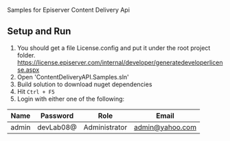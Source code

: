 Samples for Episerver Content Delivery Api

## Setup and Run

1. You should get a file License.config and put it under the root project folder. https://license.episerver.com/internal/developer/generatedeveloperlicense.aspx
2. Open 'ContentDeliveryAPI.Samples.sln'
3. Build solution to download nuget dependencies
4. Hit `Ctrl + F5`
5. Login with either one of the following:

|Name    |Password    |Role    | Email |
|--------|------------|--------|-------|
|admin    |devLab08@  |Administrator   | admin@yahoo.com |
